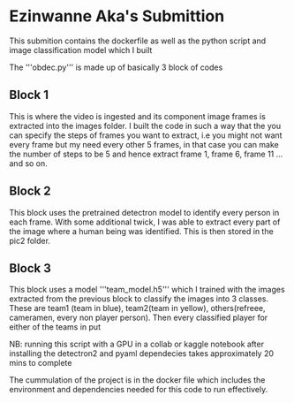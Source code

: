 # Ezinwanne Aka's Submittion 

This submition contains the dockerfile as well as the python script and image classification model which I built

The '''obdec.py''' is made up of basically 3 block of codes


## Block 1
This is where the video is ingested and its component image frames is extracted into the images folder. I built the code in such a way that the you can specify the steps of frames you want to extract, i.e you might not want every frame but my need every other 5 frames, in that case you can make the number of steps to be 5 and hence extract frame 1, frame 6, frame 11 ... and so on.

## Block 2
This block uses the pretrained detectron model to identify every person in each frame. With some additional twick, I was able to extract every part of the image where a human being was identified. This is then stored in the pic2 folder.

## Block 3
This block uses a model '''team_model.h5'''  which I trained with the images extracted from the previous block to classify the images into 3 classes. These are team1 (team in blue), team2(team in yellow), others(refreee, cameramen, every non player person). Then every classified player for either of the teams in put 

NB: running this script with a GPU in a collab or kaggle notebook after installing the detectron2 and pyaml dependecies takes approximately 20 mins to complete

The cummulation of the project is in the docker file which includes the environment and dependencies needed for this code to run effectively.
